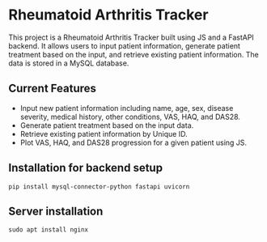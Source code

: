 # Rheumatoid Arthritis Tracker

This project is a Rheumatoid Arthritis Tracker built using JS and a FastAPI backend. It allows users to input patient information, generate patient treatment based on the input, and retrieve existing patient information.
The data is stored in a MySQL database.

## Current Features

- Input new patient information including name, age, sex, disease severity, medical history, other conditions, VAS, HAQ, and DAS28.
- Generate patient treatment based on the input data.
- Retrieve existing patient information by Unique ID.
- Plot VAS, HAQ, and DAS28 progression for a given patient using JS.

## Installation for backend setup
`pip install mysql-connector-python fastapi uvicorn`

## Server installation
`sudo apt install nginx`


